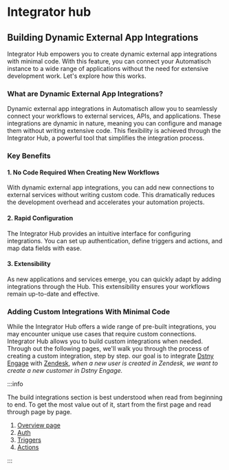 # Integrator hub

## Building Dynamic External App Integrations

Integrator Hub empowers you to create dynamic external app integrations with minimal code. With this feature, you can connect your Automatisch instance to a wide range of applications without the need for extensive development work. Let's explore how this works.

### What are Dynamic External App Integrations?

Dynamic external app integrations in Automatisch allow you to seamlessly connect your workflows to external services, APIs, and applications. These integrations are dynamic in nature, meaning you can configure and manage them without writing extensive code. This flexibility is achieved through the Integrator Hub, a powerful tool that simplifies the integration process.

### Key Benefits


#### 1. No Code Required When Creating New Workflows

With dynamic external app integrations, you can add new connections to external services without writing custom code. This dramatically reduces the development overhead and accelerates your automation projects.

#### 2. Rapid Configuration

The Integrator Hub provides an intuitive interface for configuring integrations. You can set up authentication, define triggers and actions, and map data fields with ease.

#### 3. Extensibility

As new applications and services emerge, you can quickly adapt by adding integrations through the Hub. This extensibility ensures your workflows remain up-to-date and effective.

### Adding Custom Integrations With Minimal Code

While the Integrator Hub offers a wide range of pre-built integrations, you may encounter unique use cases that require custom connections. Integrator Hub allows you to build custom integrations when needed.
Through out the following pages, we'll walk you through the process of creating a custom integration, step by step. our goal is to integrate [Dstny Engage](https://dstnyengage.com/) with [Zendesk](https://zendesk.com/), *when a new user is created in Zendesk, we want to create a new customer in Dstny Engage.*

:::info

The build integrations section is best understood when read from beginning to end. To get the most value out of it, start from the first page and read through page by page.

1. [Overview page](/integrator-hub/overview)
2. [Auth](/integrator-hub/authentication)
3. [Triggers](/integrator-hub/triggers)
4. [Actions](/integrator-hub/actions)

:::
